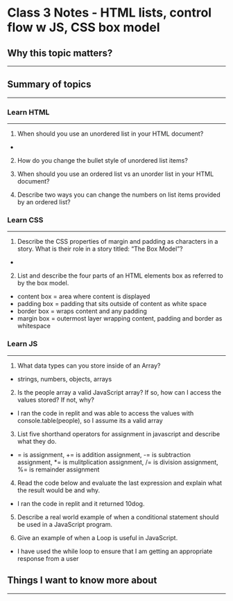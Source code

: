 # Class 3 Notes - HTML lists, control flow w JS, CSS box model

## Why this topic matters?

---
  
## Summary of topics

---

### Learn HTML

---

1. When should you use an unordered list in your HTML document?

-

2. How do you change the bullet style of unordered list items?

3. When should you use an ordered list vs an unorder list in your HTML document?

4. Describe two ways you can change the numbers on list items provided by an ordered list?

### Learn CSS

---

1. Describe the CSS properties of margin and padding as characters in a story. What is their role in a story titled: “The Box Model”?

- 

2. List and describe the four parts of an HTML elements box as referred to by the box model.

- content box = area where content is displayed
- padding box = padding that sits outside of content as white space
- border box = wraps content and any padding
- margin box = outermost layer wrapping content, padding and border as whitespace

### Learn JS

---

1. What data types can you store inside of an Array?

- strings, numbers, objects, arrays

2. Is the people array a valid JavaScript array? If so, how can I access the values stored? If not, why?

- I ran the code in replit and was able to access the values with console.table(people), so I assume its a valid array

3. List five shorthand operators for assignment in javascript and describe what they do.

- = is assignment, += is addition assignment, -= is subtraction assignment, *= is mulitplication assignment, /= is division assignment, %= is remainder assignment

4. Read the code below and evaluate the last expression and explain what the result would be and why.

- I ran the code in replit and it returned 10dog.

5. Describe a real world example of when a conditional statement should be used in a JavaScript program.

6. Give an example of when a Loop is useful in JavaScript.

- I have used the while loop to ensure that I am getting an appropriate response from a user

## Things I want to know more about

---
